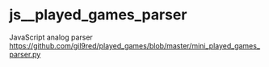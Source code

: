 # js__played_games_parser
JavaScript analog parser https://github.com/gil9red/played_games/blob/master/mini_played_games_parser.py
